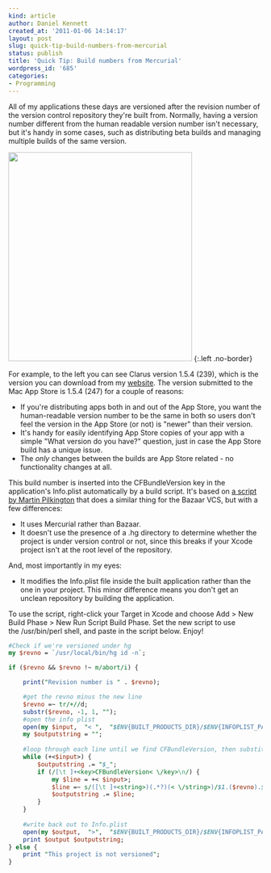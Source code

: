 ```yaml
---
kind: article
author: Daniel Kennett
created_at: '2011-01-06 14:14:17'
layout: post
slug: quick-tip-build-numbers-from-mercurial
status: publish
title: 'Quick Tip: Build numbers from Mercurial'
wordpress_id: '685'
categories:
- Programming
---
```


<p>All of my applications these days are versioned after the revision number of the version control repository they're built from. Normally, having a version number different from the human readable version number isn't necessary, but it's handy in some cases, such as distributing beta builds and managing multiple builds of the same version.</p>

<img src="/pictures/for_posts/2011/01/ClarusAbout.png" width="364" height="414" />
{:.left .no-border}

<p>For example, to the left you can see Clarus version 1.5.4 (239), which is the version you can download from my <a href="http://www.kennettnet.co.uk/products/clarus/">website</a>. The version submitted to the Mac App Store is 1.5.4 (247) for a couple of reasons:</p>
<ul>
<li>If you're distributing apps both in and out of the App Store, you want the human-readable version number to be the same in both so users don't feel the version in the App Store (or not) is "newer" than their version.</li>
<li>It's handy for easily identifying App Store copies of your app with a simple "What version do you have?" question, just in case the App Store build has a unique issue.</li>
<li>The <em>only</em> changes between the builds are App Store related - no functionality changes at all.</li>
</ul>
<p>This build number is inserted into the CFBundleVersion key in the application's Info.plist automatically by a build script. It's based on <a href="http://www.mcubedsw.com/blog/index.php/site/comments/build_numbers_from_bazaar/">a script by Martin Pilkington</a> that does a similar thing for the Bazaar VCS, but with a few differences:</p>
<ul>
<li>It uses Mercurial rather than Bazaar.</li>
<li>It doesn't use the presence of a .hg directory to determine whether the project is under version control or not, since this breaks if your Xcode project isn't at the root level of the repository. </li>
</ul>
<p>And, most importantly in my eyes:</p>
<ul>
<li>It modifies the Info.plist file inside the built application rather than the one in your project. This minor difference means you don't get an unclean repository by building the application.</li>
</ul>
<p>To use the script, right-click your Target in Xcode and choose Add &gt; New Build Phase &gt; New Run Script Build Phase. Set the new script to use the /usr/bin/perl shell, and paste in the script below. Enjoy!</p>

~~~~~~~~ perl
#Check if we're versioned under hg
my $revno = `/usr/local/bin/hg id -n`;

if ($revno && $revno !~ m/abort/i) {

	print("Revision number is " . $revno);

    #get the revno minus the new line
    $revno =~ tr/+//d;
    substr($revno, -1, 1, "");
    #open the info plist
    open(my $input,  "< ",  "$ENV{BUILT_PRODUCTS_DIR}/$ENV{INFOPLIST_PATH}")  or die "Can't open Info.plist: $!";
    my $outputstring = "";
    
    #loop through each line until we find CFBundleVersion, then substitute the next line
    while (+<$input>) {
        $outputstring .= "$_";
        if (/[\t ]+<key>CFBundleVersion< \/key>\n/) {
            my $line = +< $input>;
            $line =~ s/([\t ]+<string>)(.*?)(< \/string>)/$1.($revno).$3/eg;
            $outputstring .= $line;
        }
    }
    
    #write back out to Info.plist
    open(my $output,  ">",  "$ENV{BUILT_PRODUCTS_DIR}/$ENV{INFOPLIST_PATH}")  or die "Can't open Info.plist: $!";
    print $output $outputstring;
} else {
    print "This project is not versioned";
}
~~~~~~~~